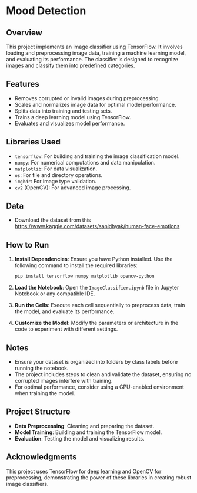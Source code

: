 # Mood Detection 

## Overview
This project implements an image classifier using TensorFlow. It involves loading and preprocessing image data, training a machine learning model, and evaluating its performance. The classifier is designed to recognize images and classify them into predefined categories.

## Features
- Removes corrupted or invalid images during preprocessing.
- Scales and normalizes image data for optimal model performance.
- Splits data into training and testing sets.
- Trains a deep learning model using TensorFlow.
- Evaluates and visualizes model performance.

## Libraries Used
- `tensorflow`: For building and training the image classification model.
- `numpy`: For numerical computations and data manipulation.
- `matplotlib`: For data visualization.
- `os`: For file and directory operations.
- `imghdr`: For image type validation.
- `cv2` (OpenCV): For advanced image processing.

## Data
- Download the dataset from this https://www.kaggle.com/datasets/sanidhyak/human-face-emotions

## How to Run
1. **Install Dependencies**:
   Ensure you have Python installed. Use the following command to install the required libraries:
   ```bash
   pip install tensorflow numpy matplotlib opencv-python
   ```

2. **Load the Notebook**:
   Open the `ImageClassifier.ipynb` file in Jupyter Notebook or any compatible IDE.

3. **Run the Cells**:
   Execute each cell sequentially to preprocess data, train the model, and evaluate its performance.

4. **Customize the Model**:
   Modify the parameters or architecture in the code to experiment with different settings.

## Notes
- Ensure your dataset is organized into folders by class labels before running the notebook.
- The project includes steps to clean and validate the dataset, ensuring no corrupted images interfere with training.
- For optimal performance, consider using a GPU-enabled environment when training the model.

## Project Structure
- **Data Preprocessing**: Cleaning and preparing the dataset.
- **Model Training**: Building and training the TensorFlow model.
- **Evaluation**: Testing the model and visualizing results.

## Acknowledgments
This project uses TensorFlow for deep learning and OpenCV for preprocessing, demonstrating the power of these libraries in creating robust image classifiers.

